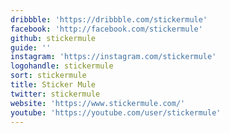 ```yaml
---
dribbble: 'https://dribbble.com/stickermule'
facebook: 'http://facebook.com/stickermule'
github: stickermule
guide: ''
instagram: 'https://instagram.com/stickermule'
logohandle: stickermule
sort: stickermule
title: Sticker Mule
twitter: stickermule
website: 'https://www.stickermule.com/'
youtube: 'https://youtube.com/user/stickermule'
---
```

